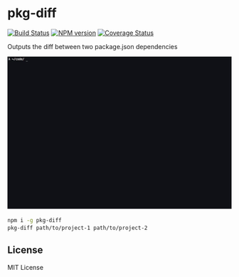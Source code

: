 # pkg-diff
[![Build Status](https://travis-ci.org/Nipher/pkg-diff.svg?branch=master)](https://travis-ci.org/Nipher/pkg-diff)
[![NPM version](https://badge-me.herokuapp.com/api/npm/pkg-diff.png)](http://badges.enytc.com/for/npm/pkg-diff)
[![Coverage Status](https://coveralls.io/repos/github/Nipher/pkg-diff/badge.svg?branch=master)](https://coveralls.io/github/Nipher/pkg-diff?branch=master)

Outputs the diff between two package.json dependencies

![](example.gif)

```bash
npm i -g pkg-diff
pkg-diff path/to/project-1 path/to/project-2
```

## License

MIT License
